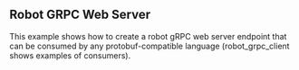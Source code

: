 Robot GRPC Web Server
---

This example shows how to create a robot gRPC web server endpoint that can be consumed by any protobuf-compatible language (robot_grpc_client shows examples of consumers).